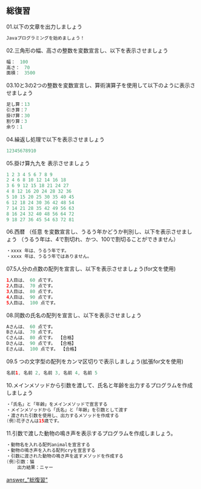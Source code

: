 ## 総復習

01.以下の文章を出力しましょう

```java
Javaプログラミングを始めましょう！
```


02.三角形の幅、高さの整数を変数宣言し、以下を表示させましょう

```java
幅：　100
高さ：　70
面積：　3500
```


03.10と3の2つの整数を変数宣言し、算術演算子を使用して以下のように表示させましょう

```java
足し算：13
引き算：7
掛け算：30
割り算：3
余り：1
```


04.繰返し処理で以下を表示させましょう

```java
12345678910
```


05.掛け算九九を 表示させましょう

```java
1 2 3 4 5 6 7 8 9
2 4 6 8 10 12 14 16 18
3 6 9 12 15 18 21 24 27
4 8 12 16 20 24 28 32 36
5 10 15 20 25 30 35 40 45
6 12 18 24 30 36 42 48 54
7 14 21 28 35 42 49 56 63
8 16 24 32 40 48 56 64 72
9 18 27 36 45 54 63 72 81
```


06.西暦 （任意 を変数宣言し、うるう年かどうか判別し、以下を表示させましょう
  （うるう年は、4で割切れ、かつ、100で割切ることができません）
```java
・xxxx 年は、うるう年です。
・xxxx 年は、うるう年ではありません。
```


07.5人分の点数の配列を宣言し、以下を表示させましょう(for文を使用)

```java
1人目は、 60 点です。
2人目は、 70 点です。
3人目は、 80 点です。
4人目は、 90 点です。
5人目は、 100 点です。
```


08.同数の氏名の配列を宣言し、以下を表示させましょう

```java
Aさんは、 60 点です。
Bさんは、 70 点です。
Cさんは、 80 点です。 【合格】
Dさんは、 90 点です。 【合格】
Eさんは、 100 点です。 【合格】
```


09.5 つの文字型の配列をカンマ区切りで表示しましょう(拡張for文を使用)

```java
名前1, 名前 2, 名前 3, 名前 4, 名前 5
```


10.メインメソッドから引数を渡して、氏名と年齢を出力するプログラムを作成しましょう

```java
・「氏名」と「年齢」をメインメソッドで宣言する
・メインメソッドから「氏名」と「年齢」を引数として渡す
・渡された引数を使用し、出力するメソッドを作成する
(例)花子さんは15歳です。
```

11.引数で渡した動物の鳴き声を表示するプログラムを作成しましょう。

```java
・動物名を入れる配列animalを宣言する
・動物の鳴き声を入れる配列cryを宣言する
・引数に渡された動物の鳴き声を返すメソッドを作成する
(例)引数：猫
    出力結果：ニャー
```

[answer_"総復習"](https://github.com/ktsuru-cw/Java_training/blob/master/Answer/answer_%22%E7%B7%8F%E5%BE%A9%E7%BF%92%22.md)
